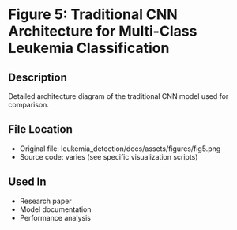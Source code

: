 # Figure 5: Traditional CNN Architecture for Multi-Class Leukemia Classification

## Description
Detailed architecture diagram of the traditional CNN model used for comparison.

## File Location
- Original file: leukemia_detection/docs/assets/figures/fig5.png
- Source code: varies (see specific visualization scripts)

## Used In
- Research paper
- Model documentation
- Performance analysis
